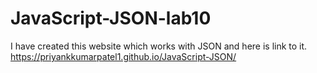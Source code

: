 # JavaScript-JSON-lab10

I have created this website which works with JSON and here is link to it.
https://priyankkumarpatel1.github.io/JavaScript-JSON/

